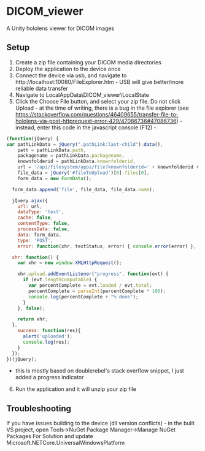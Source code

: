 # DICOM_viewer
A Unity hololens viewer for DICOM images


## Setup

1. Create a zip file containing your DICOM media directories  
2. Deploy the application to the device once  
3. Connect the device via usb, and navigate to http://localhost:10080/FileExplorer.htm - USB will give better/more reliable data transfer  
4. Navigate to LocalAppData\DICOM_viewer\LocalState  
5. Click the Choose File button, and select your zip file. Do not click Upload - at the time of writing, there is a bug in the file explorer (see https://stackoverflow.com/questions/46409655/transfer-file-to-hololens-via-post-httprequest-error-429/47086736#47086736) - instead, enter this code in the javascript console (F12) - 
```javascript
(function(jQuery) {
var pathLinkData = jQuery(".pathLink:last-child").data(),
    path = pathLinkData.path,
    packagename = pathLinkData.packagename,
    knownfolderid = pathLinkData.knownfolderid,
    url = '/api/filesystem/apps/file?knownfolderid=' + knownfolderid + '&packagefullname=' + packagename + '&path=%5C%5C' + path,
    file_data = jQuery('#fileToUpload')[0].files[0],
    form_data = new FormData();

  form_data.append('file', file_data, file_data.name);

  jQuery.ajax({
    url: url,
    dataType: 'text',
    cache: false,
    contentType: false,
    processData: false,
    data: form_data,
    type: 'POST',
    error: function(xhr, textStatus, error) { console.error(error) },

  xhr: function() {
    var xhr = new window.XMLHttpRequest();

    xhr.upload.addEventListener("progress", function(evt) {
      if (evt.lengthComputable) {
        var percentComplete = evt.loaded / evt.total;
        percentComplete = parseInt(percentComplete * 100);
        console.log(percentComplete + "% done");
      }
    }, false);

    return xhr;
  },
    success: function(res){
      alert('uploaded');
      console.log(res);
    }
  });
})(jQuery);
```
 - this is mostly based on doublerebel's stack overflow snippet, I just added a progress indicator  
6. Run the application and it will unzip your zip file  

## Troubleshooting

If you have issues building to the device (dll version conflicts) - in the built VS project, open Tools->NuGet Package Manager->Manage NuGet Packages For Solution and update Microsoft.NETCore.UniversalWindowsPlatform